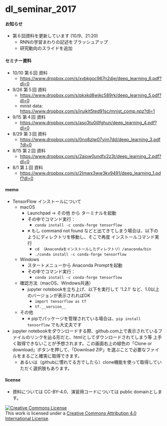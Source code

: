 # dl_seminar_2017

#### お知らせ
- 第６回資料を更新しています (10/9、21:20)
   - RNNの学習まわりの記述をブラッシュアップ
   - 研究動向のスライドを追加

#### セミナー資料
- 10/10 第６回 資料
   - https://www.dropbox.com/s/xvbkgoc967n2dje/deep_learning_6.pdf?dl=0
- 9/26 第５回 資料
   - https://www.dropbox.com/s/pkxkd8wjkc589rk/deep_learning_5.pdf?dl=0
   - mnist data: https://www.dropbox.com/s/iruiklt5ted91sc/mnist_comp.npz?dl=1
- 9/15 第４回 資料
   - https://www.dropbox.com/s/aso3tu0illfghun/deep_learning_4.pdf?dl=0
- 8/29 第３回 資料
   - https://www.dropbox.com/s/0no8zlw07vjm7dd/deep_learning_3.pdf?dl=0
- 8/15 第２回 資料
   - https://www.dropbox.com/s/2aiow0undfx2z3t/deep_learning_2.pdf?dl=0
- 8/1 第１回 資料
   - https://www.dropbox.com/s/2lmwx3ww3kv9491/deep_learning_1.pdf?dl=0

#### memo
- TensorFlow インストールについて
   - macOS
      - Launchpad -> その他 から ターミナルを起動
      - その中でコマンド実行：
         - ```conda install -c conda-forge tensorflow```
      - ※ もし command not found などと出てきてしまう場合は、以下のようにディレクトリを移動し、そこで再度 インストールコマンド実行
         - ```cd （Anacondaをインストールしたディレクトリ）/anaconda/bin```
         - ```./conda install -c conda-forge tensorflow```
   - Windows
      - スタートメニューから Anaconda Promptを起動
      - その中でコマンド実行：
         - ```conda install -c conda-forge tensorflow```
   - 確認方法（macOS、Windows共通）
      - jupyter notebookを立ち上げ、以下を実行して '1.2.1' など、1.0以上のバージョンが表示されればOK
         - ```import tensorflow as tf```
         - ```tf.__version__```    
   - その他
      - ※ pipでパッケージを管理されている場合は、```pip install tensorflow``` でも大丈夫です
- jupyter notebookをダウンロードする際、github.com上で表示されているファイルのリンクを辿る形だと、htmlとしてダウンロードされてしまう等 上手く取得できないことが予想されます。この画面右上の緑色の「Clone or download」ボタンを押して、「Download ZIP」を選ぶことで必要なファイルをまるごと確実に取得できます。 
   - あるいは（githubに慣れてる方でしたら）clone機能を使って取得していただく選択肢もあります。
   
#### license
- 資料については CC-BY-4.0、演習用コードについては public domainとします。

<a rel="license" href="http://creativecommons.org/licenses/by/4.0/"><img alt="Creative Commons License" style="border-width:0" src="https://i.creativecommons.org/l/by/4.0/88x31.png" /></a><br />This work is licensed under a <a rel="license" href="http://creativecommons.org/licenses/by/4.0/">Creative Commons Attribution 4.0 International License</a>.
